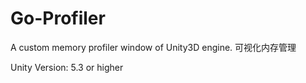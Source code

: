 # Go-Profiler
A custom memory profiler window of Unity3D engine.
可视化内存管理

Unity Version:
5.3 or higher
